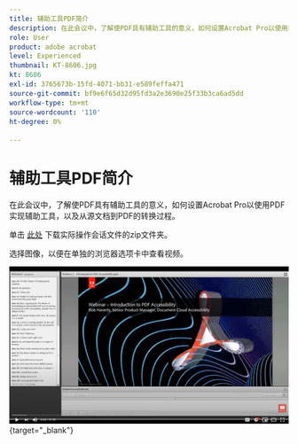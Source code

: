 ```yaml
---
title: 辅助工具PDF简介
description: 在此会议中，了解使PDF具有辅助工具的意义，如何设置Acrobat Pro以使用PDF实现辅助工具，以及从源文档到PDF的转换过程
role: User
product: adobe acrobat
level: Experienced
thumbnail: KT-8606.jpg
kt: 8606
exl-id: 3765673b-15fd-4071-bb31-e589feffa471
source-git-commit: bf9e6f65d32d95fd3a2e3690e25f33b3ca6ad5dd
workflow-type: tm+mt
source-wordcount: '110'
ht-degree: 0%

---
```


# 辅助工具PDF简介

在此会议中，了解使PDF具有辅助工具的意义，如何设置Acrobat Pro以使用PDF实现辅助工具，以及从源文档到PDF的转换过程。

单击 [此处](../assets/accessibilitysession1.zip) 下载实际操作会话文件的zip文件夹。

选择图像，以便在单独的浏览器选项卡中查看视频。

[![会话1视频](../assets/Accessibilitysession1_YT.png)](https://www.youtube.com/embed/DaadHIWHgzU){target=&quot;_blank&quot;}

